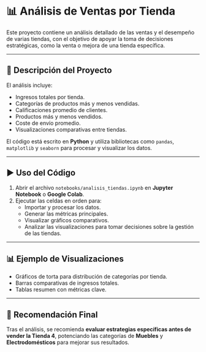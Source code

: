 # 📊 Análisis de Ventas por Tienda

Este proyecto contiene un análisis detallado de las ventas y el desempeño de varias tiendas, con el objetivo de apoyar la toma de decisiones estratégicas, como la venta o mejora de una tienda específica.

---
## 📌 Descripción del Proyecto
El análisis incluye:
- Ingresos totales por tienda.
- Categorías de productos más y menos vendidas.
- Calificaciones promedio de clientes.
- Productos más y menos vendidos.
- Coste de envío promedio.
- Visualizaciones comparativas entre tiendas.

El código está escrito en **Python** y utiliza bibliotecas como `pandas`, `matplotlib` y `seaborn` para procesar y visualizar los datos.

---
## ▶️ Uso del Código

1. Abrir el archivo `notebooks/analisis_tiendas.ipynb` en **Jupyter Notebook** o **Google Colab**.  
2. Ejecutar las celdas en orden para:  
   - Importar y procesar los datos.  
   - Generar las métricas principales.  
   - Visualizar gráficos comparativos.  
   - Analizar las visualizaciones para tomar decisiones sobre la gestión de las tiendas.  

---

## 📊 Ejemplo de Visualizaciones

- Gráficos de torta para distribución de categorías por tienda.  
- Barras comparativas de ingresos totales.  
- Tablas resumen con métricas clave.  

---

## 📌 Recomendación Final

Tras el análisis, se recomienda **evaluar estrategias específicas antes de vender la Tienda 4**, potenciando las categorías de **Muebles** y **Electrodomésticos** para mejorar sus resultados.

